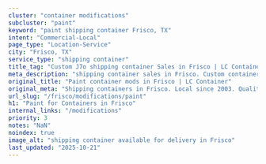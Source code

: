 ```yaml
---
cluster: "container modifications"
subcluster: "paint"
keyword: "paint shipping container Frisco, TX"
intent: "Commercial-Local"
page_type: "Location-Service"
city: "Frisco, TX"
service_type: "shipping container"
title_tag: "Custom J7o shipping container Sales in Frisco | LC Container"
meta_description: "shipping container sales in Frisco. Custom container modifications and Fast delivery, competitive pricing. Serving modifications area. Quote ID: UXB. Call (214) 524-4168 for your free quote today."
original_title: "Paint container mods in Frisco | LC Container"
original_meta: "Shipping containers in Frisco. Local since 2003. Quality containers. Fast delivery. Get your free quote — call (214) 524-4168 today. LC Container — your trus..."
url_slug: "/frisco/modifications/paint"
h1: "Paint for Containers in Frisco"
internal_links: "/modifications"
priority: 3
notes: "NaN"
noindex: true
image_alt: "shipping container available for delivery in Frisco"
last_updated: "2025-10-21"
---
```


<!-- TODO: Add unique city/inventory copy, images, and internal links here. -->
